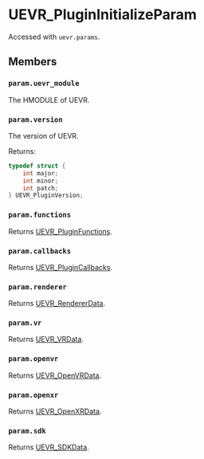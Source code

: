 # UEVR_PluginInitializeParam

Accessed with `uevr.params`.

## Members

### `param.uevr_module`

The HMODULE of UEVR.

### `param.version`

The version of UEVR.

Returns:
```c
typedef struct {
    int major;
    int minor;
    int patch;
} UEVR_PluginVersion;
```

### `param.functions`

Returns [UEVR_PluginFunctions](UEVR_PluginFunctions.md).

### `param.callbacks`

Returns [UEVR_PluginCallbacks](UEVR_PluginCallbacks.md).

### `param.renderer`

Returns [UEVR_RendererData](UEVR_RendererData.md).

### `param.vr`

Returns [UEVR_VRData](UEVR_VRData.md).

### `param.openvr`

Returns [UEVR_OpenVRData](UEVR_OpenVRData.md).

### `param.openxr`

Returns [UEVR_OpenXRData](UEVR_OpenXRData.md).

### `param.sdk`

Returns [UEVR_SDKData](UEVR_SDKData.md).
